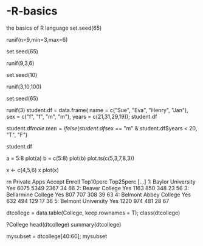 # -R-basics
the basics of R language
set.seed(65)

runif(n=9,min=3,max=6)

set.seed(65)

runif(9,3,6)

set.seed(10)

runif(3,10,100)

set.seed(65)

runif(3)
student.df = data.frame( name = c("Sue", "Eva",
                                  "Henry", "Jan"),
                         sex = c("f", "f", "m", "m"), 
                         years = c(21,31,29,19));
student.df


student.df$male.teen = ifelse(student.df$sex == "m" &
                                student.df$years < 20, "T", "F")

student.df

a = 5:8
plot(a)
b = c(5:8)
plot(b)
plot.ts(c(5,3,7,8,3))

x <- c(4,5,6)
x
plot(x)

rn Private Apps Accept Enroll Top10perc Top25perc  [...]
1:     Baylor University     Yes 6075   5349   2367        34        66
2:        Beaver College     Yes 1163    850    348        23        56
3:    Bellarmine College     Yes  807    707    308        39        63
4: Belmont Abbey College     Yes  632    494    129        17        36
5:    Belmont University     Yes 1220    974    481        28        67




dtcollege = data.table(College, keep.rownames = T); class(dtcollege)

?College
head(dtcollege)
summary(dtcollege)

mysubset = dtcollege[40:60]; mysubset

